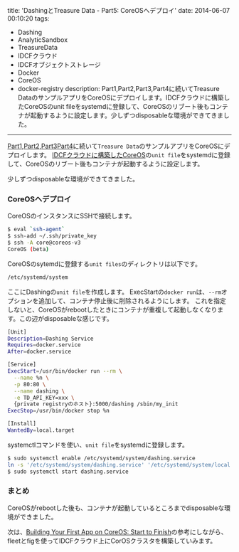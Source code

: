 title: 'DashingとTreasure Data - Part5: CoreOSへデプロイ'
date: 2014-06-07 00:10:20
tags:
 - Dashing
 - AnalyticSandbox
 - TreasureData
 - IDCFクラウド
 - IDCFオブジェクトストレージ
 - Docker
 - CoreOS
 - docker-registry
description: Part1,Part2,Part3,Part4に続いてTreasure DataのサンプルアプリをCoreOSにデプロイします。IDCFクラウドに構築したCoreOSのunit fileをsystemdに登録して、CoreOSのリブート後もコンテナが起動するように設定します。少しずつdisposableな環境ができてきました。

---
[Part1](/2014/05/27/dashing-treasuredata-install/),[Part2](/2014/05/30/dashing-treasuredata-td/),[Part3](/2014/05/31/dashing-treasuredata-td-job/)[Part4](/2014/06/06/dashing-treasuredata-docker-registry)に続いて`Treasure Data`のサンプルアプリをCoreOSにデプロイします。
[IDCFクラウドに構築したCoreOS](/2014/06/03/idcf-coreos-install-disk/)の`unit file`をsystemdに登録して、CoreOSのリブート後もコンテナが起動するように設定します。

少しずつdisposableな環境ができてきました。

<!-- more -->

### CoreOSへデプロイ

CoreOSのインスタンスにSSHで接続します。

``` bash
$ eval `ssh-agent`
$ ssh-add ~/.ssh/private_key
$ ssh -A core@coreos-v3
CoreOS (beta)
```

CoreOSのsytemdに登録する`unit files`のディレクトリは以下です。
``` bash
/etc/systemd/system
```

ここにDashingの`unit file`を作成します。
ExecStartの`docker run`は、`--rm`オプションを追加して、コンテナ停止後に削除されるようにします。
これを指定しないと、CoreOSがrebootしたときにコンテナが重複して起動しなくなります。この辺がdisposableな感じです。

``` bash /etc/systemd/system/dashing.service
[Unit]
Description=Dashing Service
Requires=docker.service
After=docker.service

[Service]
ExecStart=/usr/bin/docker run --rm \
  --name %n \
  -p 80:80 \
  --name dashing \
  -e TD_API_KEY=xxx \
  {private registryのホスト}:5000/dashing /sbin/my_init
ExecStop=/usr/bin/docker stop %n

[Install]
WantedBy=local.target
```

systemctlコマンドを使い、`unit file`をsystemdに登録します。

``` bash
$ sudo systemctl enable /etc/systemd/system/dashing.service
ln -s '/etc/systemd/system/dashing.service' '/etc/systemd/system/local.target.wants/dashing.service'
$ sudo systemctl start dashing.service
```

### まとめ

CoreOSがrebootした後も、コンテナが起動しているところまでdisposableな環境ができました。

次は、[Building Your First App on CoreOS: Start to Finish](http://www.centurylinklabs.com/building-your-first-app-on-coreos/)の参考にしながら、fleetとfigを使ってIDCFクラウド上にCorOSクラスタを構築していみます。